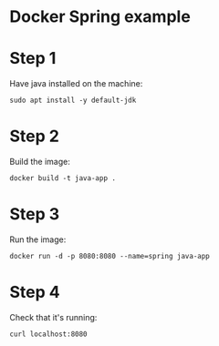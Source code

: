 # Docker Spring example

# Step 1

Have java installed on the machine:

`sudo apt install -y default-jdk`

# Step 2 

Build the image:

`docker build -t java-app .`

# Step 3 

Run the image:

`docker run -d -p 8080:8080 --name=spring java-app`

# Step 4

Check that it's running:

`curl localhost:8080`